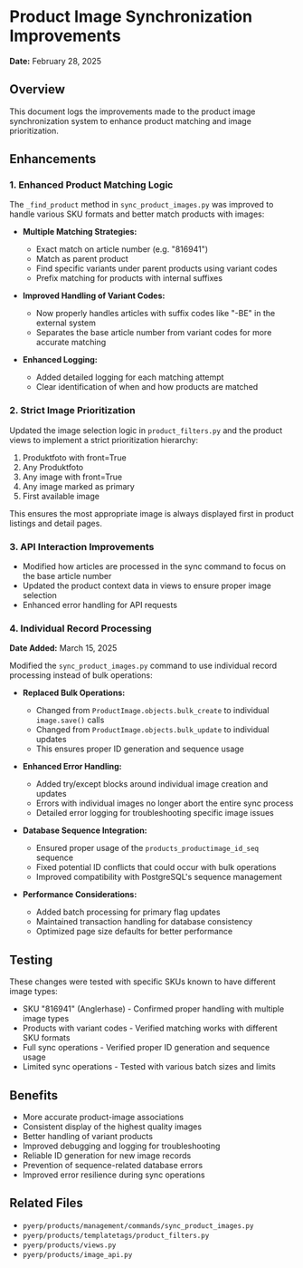 # Product Image Synchronization Improvements

**Date:** February 28, 2025

## Overview

This document logs the improvements made to the product image synchronization system to enhance product matching and image prioritization.

## Enhancements

### 1. Enhanced Product Matching Logic

The `_find_product` method in `sync_product_images.py` was improved to handle various SKU formats and better match products with images:

- **Multiple Matching Strategies:**
  - Exact match on article number (e.g. "816941")
  - Match as parent product
  - Find specific variants under parent products using variant codes
  - Prefix matching for products with internal suffixes

- **Improved Handling of Variant Codes:**
  - Now properly handles articles with suffix codes like "-BE" in the external system
  - Separates the base article number from variant codes for more accurate matching

- **Enhanced Logging:**
  - Added detailed logging for each matching attempt
  - Clear identification of when and how products are matched

### 2. Strict Image Prioritization

Updated the image selection logic in `product_filters.py` and the product views to implement a strict prioritization hierarchy:

1. Produktfoto with front=True
2. Any Produktfoto
3. Any image with front=True
4. Any image marked as primary
5. First available image

This ensures the most appropriate image is always displayed first in product listings and detail pages.

### 3. API Interaction Improvements

- Modified how articles are processed in the sync command to focus on the base article number
- Updated the product context data in views to ensure proper image selection
- Enhanced error handling for API requests

### 4. Individual Record Processing

**Date Added:** March 15, 2025

Modified the `sync_product_images.py` command to use individual record processing instead of bulk operations:

- **Replaced Bulk Operations:**
  - Changed from `ProductImage.objects.bulk_create` to individual `image.save()` calls
  - Changed from `ProductImage.objects.bulk_update` to individual updates
  - This ensures proper ID generation and sequence usage

- **Enhanced Error Handling:**
  - Added try/except blocks around individual image creation and updates
  - Errors with individual images no longer abort the entire sync process
  - Detailed error logging for troubleshooting specific image issues

- **Database Sequence Integration:**
  - Ensured proper usage of the `products_productimage_id_seq` sequence
  - Fixed potential ID conflicts that could occur with bulk operations
  - Improved compatibility with PostgreSQL's sequence management

- **Performance Considerations:**
  - Added batch processing for primary flag updates
  - Maintained transaction handling for database consistency
  - Optimized page size defaults for better performance

## Testing

These changes were tested with specific SKUs known to have different image types:

- SKU "816941" (Anglerhase) - Confirmed proper handling with multiple image types
- Products with variant codes - Verified matching works with different SKU formats
- Full sync operations - Verified proper ID generation and sequence usage
- Limited sync operations - Tested with various batch sizes and limits

## Benefits

- More accurate product-image associations
- Consistent display of the highest quality images
- Better handling of variant products
- Improved debugging and logging for troubleshooting
- Reliable ID generation for new image records
- Prevention of sequence-related database errors
- Improved error resilience during sync operations

## Related Files

- `pyerp/products/management/commands/sync_product_images.py`
- `pyerp/products/templatetags/product_filters.py`
- `pyerp/products/views.py`
- `pyerp/products/image_api.py` 